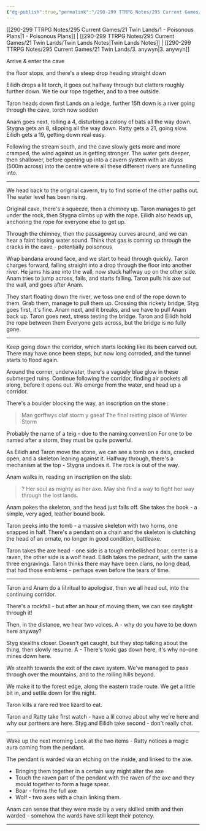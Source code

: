 ```yaml
---
{"dg-publish":true,"permalink":"/290-299 TTRPG Notes/295 Current Games/21 Twin Lands/2. Cave Diving/"}
---
```



[[290-299 TTRPG Notes/295 Current Games/21 Twin Lands/1 - Poisonous Plans\|1 - Poisonous Plans]] | [[290-299 TTRPG Notes/295 Current Games/21 Twin Lands/Twin Lands Notes\|Twin Lands Notes]] | [[290-299 TTRPG Notes/295 Current Games/21 Twin Lands/3. anywyn\|3. anywyn]]

Arrive & enter the cave

the floor stops, and there's a steep drop heading straight down

Eilidh drops a lit torch, it goes out halfway through but clatters roughly further down.
We tie our rope together, and to a tree outside.

Taron heads down first
Lands on a ledge, further 15ft down is a river going through the cave, torch now sodden

Anam goes next, rolling a 4, disturbing a colony of bats all the way down.
Stygna gets an 8, slipping all the way down.
Ratty gets a 21, going slow.
Eilidh gets a 19, getting down real easy.

Following the stream south, and the cave slowly gets more and more cramped, the wind against us is getting stronger.
The water gets deeper, then shallower, before opening up into a cavern system with an abyss (500m across) into the centre where all these different rivers are funnelling into.

---

We head back to the original cavern, try to find some of the other paths out.
The water level has been rising.

Original cave, there's a squeeze, then a chimney up.
Taron manages to get under the rock, then Stygna climbs up with the rope.
Eilidh also heads up, anchoring the rope for everyone else to get up.

Through the chimney, then the passageway curves around, and we can hear a faint hissing water sound.
Think that gas is coming up through the cracks in the cave - potentially poisonous

Wrap bandana around face, and we start to head through quickly.
Taron charges forward, falling straight into a drop through the floor into another river.
He jams his axe into the wall, now stuck halfway up on the other side.
Anam tries to jump across, fails, and starts falling.
Taron pulls his axe out the wall, and goes after Anam.

They start floating down the river, we toss one end of the rope down to them.
Grab them, manage to pull them up.
Crossing this rickety bridge, Styg goes first, it's fine.
Anam next, and it breaks, and we have to pull Anam back up.
Taron goes next, stress testing the bridge.
Taron and Eilidh hold the rope between them
Everyone gets across, but the bridge is no fully gone.

---

Keep going down the corridor, which starts looking like its been carved out.
There may have once been steps, but now long corroded, and the tunnel starts to flood again.

Around the corner, underwater, there's a vaguely blue glow in these submerged ruins.
Continue following the corridor, finding air pockets all along, before it opens out.
We emerge from the water, and head up a corridor.

There's a boulder blocking the way, an inscription on the stone :
> Man gorffwys olaf storm y gaeaf
> The final resting place of Winter Storm

Probably the name of a teig - due to the naming convention
For one to be named after a storm, they must be quite powerful.

As Eilidh and Taron move the stone, we can see a tomb on a dais, cracked open, and a skeleton leaning against it.
Halfway through, there's a mechanism at the top - Stygna undoes it.
The rock is out of the way.

Anam walks in, reading an inscription on the slab:
> ?
> Her soul as mighty as her axe. May she find a way to fight her way through the lost lands.

Anam pokes the skeleton, and the head just falls off.
She takes the book - a simple, very aged, leather bound book.

Taron peeks into the tomb - a massive skeleton with two horns, one snapped in half.
There's a pendant on a chain and the skeleton is clutching the head of an ornate, no longer in good condition, battleaxe. 

Taron takes the axe head - one side is a tough embellished boar, center is a raven, the other side is a wolf head.
Eilidh takes the pednant, with the same three engravings.
Taron thinks there may have been clans, no long dead, that had those emblems - perhaps even before the tears of time.

---

Taron and Anam do a lil ritual to apologise, then we all head out, into the continuing corridor.

There's a rockfall - but after an hour of moving them, we can see daylight through it!

Then, in the distance, we hear two voices.
A - why do you have to be down here anyway?

Styg stealths closer.
Doesn't get caught, but they stop talking about the thing, then slowly resume.
A - There's toxic gas down here, it's why no-one mines down here.

We stealth towards the exit of the cave system.
We've managed to pass through over the mountains, and to the rolling hills beyond.

We make it to the forest edge, along the eastern trade route.
We get a little bit in, and settle down for the night.

Taron kills a rare red tree lizard to eat.

Taron and Ratty take first watch - have a lil convo about why we're here and why our partners are here.
Styg and Eilidh take second - don't really chat.

---

Wake up the next morning
Look at the two items - Ratty notices a magic aura coming from the pendant.

The pendant is warded via an etching on the inside, and linked to the axe.
- Bringing them together in a certain way might alter the axe
- Touch the raven part of the pendant with the raven of the axe and they mould together to form a huge spear.
- Boar - forms the full axe
- Wolf - two axes with a chain linking them.

Anam can sense that they were made by a very skilled smith and then warded - somehow the wards have still kept their potency.

---

